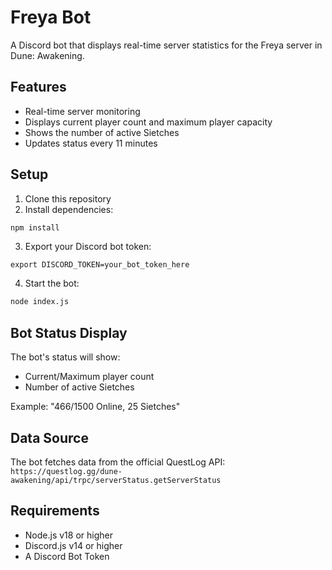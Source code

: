 # Freya Bot

A Discord bot that displays real-time server statistics for the Freya server in Dune: Awakening.

## Features

- Real-time server monitoring
- Displays current player count and maximum player capacity
- Shows the number of active Sietches
- Updates status every 11 minutes

## Setup

1. Clone this repository
2. Install dependencies:
```bash
npm install
```

3. Export your Discord bot token:
```
export DISCORD_TOKEN=your_bot_token_here
```

4. Start the bot:
```bash
node index.js
```

## Bot Status Display

The bot's status will show:
- Current/Maximum player count
- Number of active Sietches

Example: "466/1500 Online, 25 Sietches"

## Data Source

The bot fetches data from the official QuestLog API:
`https://questlog.gg/dune-awakening/api/trpc/serverStatus.getServerStatus`

## Requirements

- Node.js v18 or higher
- Discord.js v14 or higher
- A Discord Bot Token
